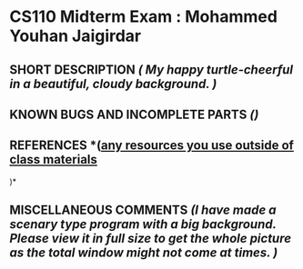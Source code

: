# CS110 Midterm Exam : Mohammed Youhan Jaigirdar

## SHORT DESCRIPTION *( My happy turtle-cheerful in a beautiful, cloudy background. )*

## KNOWN BUGS AND INCOMPLETE PARTS *()*

## REFERENCES *([any resources you use outside of class materials](https://realpython.com/)
)*

## MISCELLANEOUS COMMENTS *(I have made a scenary type program with a big background. Please view it in full size to get the whole picture as the total window might not come at times. )*










